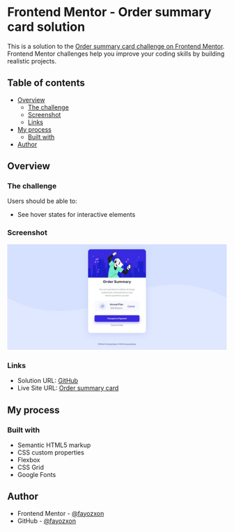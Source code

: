 # Frontend Mentor - Order summary card solution

This is a solution to the [Order summary card challenge on Frontend Mentor](https://www.frontendmentor.io/challenges/order-summary-component-QlPmajDUj). Frontend Mentor challenges help you improve your coding skills by building realistic projects. 

## Table of contents

- [Overview](#overview)
  - [The challenge](#the-challenge)
  - [Screenshot](#screenshot)
  - [Links](#links)
- [My process](#my-process)
  - [Built with](#built-with)
- [Author](#author)

## Overview

### The challenge

Users should be able to:

- See hover states for interactive elements

### Screenshot

![](./screenshot.jpeg)

### Links

- Solution URL: [GitHub](https://github.com/Fayozxon/Order-Summary-Card)
- Live Site URL: [Order summary card](https://order-summary-mentor.netlify.app/)

## My process

### Built with

- Semantic HTML5 markup
- CSS custom properties
- Flexbox
- CSS Grid
- Google Fonts

## Author

- Frontend Mentor - [@fayozxon](https://www.frontendmentor.io/profile/fayozxon)
- GitHub - [@fayozxon](https://www.github.com/fayozxon)
